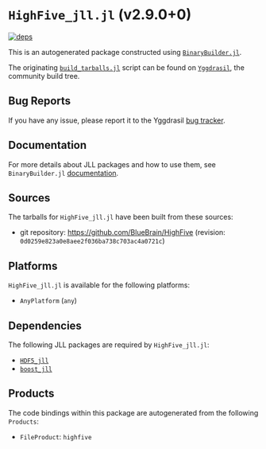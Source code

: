 # `HighFive_jll.jl` (v2.9.0+0)

[![deps](https://juliahub.com/docs/HighFive_jll/deps.svg)](https://juliahub.com/ui/Packages/HighFive_jll/4fcRq?page=2)

This is an autogenerated package constructed using [`BinaryBuilder.jl`](https://github.com/JuliaPackaging/BinaryBuilder.jl).

The originating [`build_tarballs.jl`](https://github.com/JuliaPackaging/Yggdrasil/blob/e2e5a196942d9b602206cffc5d6718ee91199f4b/H/HighFive/build_tarballs.jl) script can be found on [`Yggdrasil`](https://github.com/JuliaPackaging/Yggdrasil/), the community build tree.

## Bug Reports

If you have any issue, please report it to the Yggdrasil [bug tracker](https://github.com/JuliaPackaging/Yggdrasil/issues).

## Documentation

For more details about JLL packages and how to use them, see `BinaryBuilder.jl` [documentation](https://docs.binarybuilder.org/stable/jll/).

## Sources

The tarballs for `HighFive_jll.jl` have been built from these sources:

* git repository: https://github.com/BlueBrain/HighFive (revision: `0d0259e823a0e8aee2f036ba738c703ac4a0721c`)

## Platforms

`HighFive_jll.jl` is available for the following platforms:

* `AnyPlatform` (`any`)

## Dependencies

The following JLL packages are required by `HighFive_jll.jl`:

* [`HDF5_jll`](https://github.com/JuliaBinaryWrappers/HDF5_jll.jl)
* [`boost_jll`](https://github.com/JuliaBinaryWrappers/boost_jll.jl)

## Products

The code bindings within this package are autogenerated from the following `Products`:

* `FileProduct`: `highfive`
